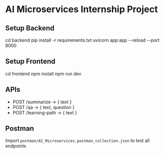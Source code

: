 # AI Microservices Internship Project

## Setup Backend
cd backend
pip install -r requirements.txt
uvicorn app:app --reload --port 8000

## Setup Frontend
cd frontend
npm install
npm run dev

## APIs
- POST /summarize → { text }
- POST /qa → { text, question }
- POST /learning-path → { text }

## Postman
Import `postman/AI_Microservices.postman_collection.json` to test all endpoints
